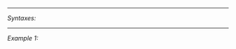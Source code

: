 


---
*Syntaxes:*

<!-- [] call `BIN_fnc_matrixTranspose` -->

---
*Example 1:*

<!-- 
```sqf
[] call BIN_fnc_matrixTranspose;
``` -->